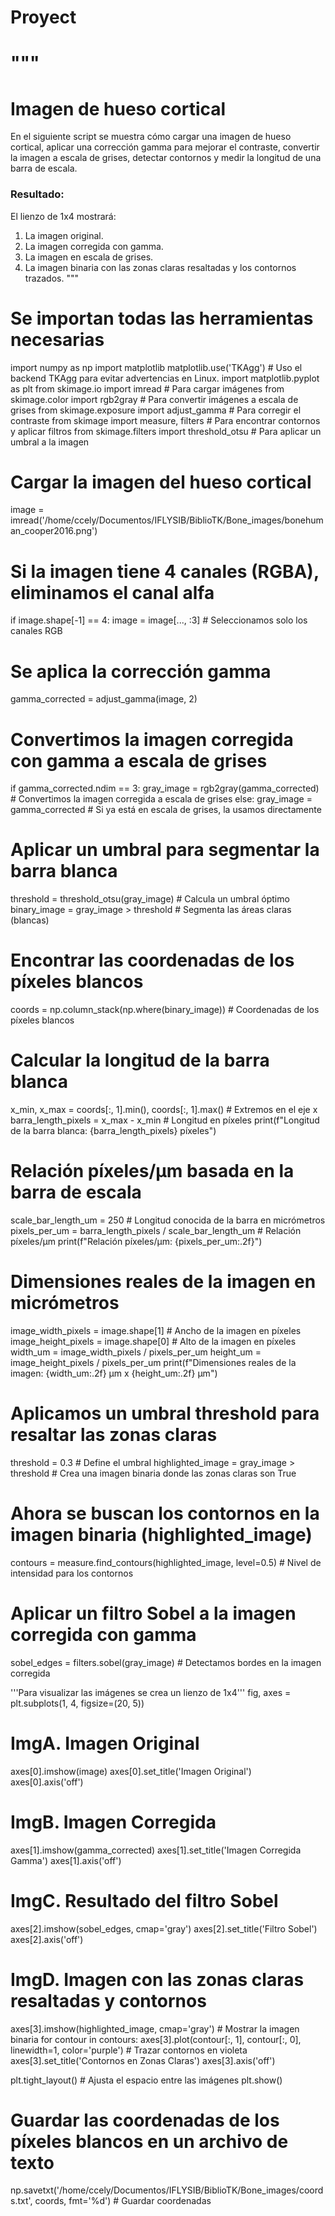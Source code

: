# Proyect
#
"""
===============
Imagen de hueso cortical
===============
En el siguiente script se muestra cómo cargar una imagen de hueso cortical,
aplicar una corrección gamma para mejorar el contraste, convertir la imagen
a escala de grises, detectar contornos y medir la longitud de una barra de escala.

### Resultado:
El lienzo de 1x4 mostrará:
1. La imagen original.
2. La imagen corregida con gamma.
3. La imagen en escala de grises.
4. La imagen binaria con las zonas claras resaltadas y los contornos trazados.
"""

# Se importan todas las herramientas necesarias
import numpy as np
import matplotlib
matplotlib.use('TKAgg')  # Uso el backend TKAgg para evitar advertencias en Linux.
import matplotlib.pyplot as plt
from skimage.io import imread  # Para cargar imágenes
from skimage.color import rgb2gray  # Para convertir imágenes a escala de grises
from skimage.exposure import adjust_gamma  # Para corregir el contraste
from skimage import measure, filters  # Para encontrar contornos y aplicar filtros
from skimage.filters import threshold_otsu  # Para aplicar un umbral a la imagen

# Cargar la imagen del hueso cortical
image = imread('/home/ccely/Documentos/IFLYSIB/BiblioTK/Bone_images/bonehuman_cooper2016.png')

# Si la imagen tiene 4 canales (RGBA), eliminamos el canal alfa
if image.shape[-1] == 4:
    image = image[..., :3]  # Seleccionamos solo los canales RGB

# Se aplica la corrección gamma
gamma_corrected = adjust_gamma(image, 2)

# Convertimos la imagen corregida con gamma a escala de grises
if gamma_corrected.ndim == 3:
    gray_image = rgb2gray(gamma_corrected)  # Convertimos la imagen corregida a escala de grises
else:
    gray_image = gamma_corrected  # Si ya está en escala de grises, la usamos directamente

# Aplicar un umbral para segmentar la barra blanca
threshold = threshold_otsu(gray_image)  # Calcula un umbral óptimo
binary_image = gray_image > threshold  # Segmenta las áreas claras (blancas)

# Encontrar las coordenadas de los píxeles blancos
coords = np.column_stack(np.where(binary_image))  # Coordenadas de los píxeles blancos

# Calcular la longitud de la barra blanca
x_min, x_max = coords[:, 1].min(), coords[:, 1].max()  # Extremos en el eje x
barra_length_pixels = x_max - x_min  # Longitud en píxeles
print(f"Longitud de la barra blanca: {barra_length_pixels} píxeles")

# Relación píxeles/µm basada en la barra de escala
scale_bar_length_um = 250  # Longitud conocida de la barra en micrómetros
pixels_per_um = barra_length_pixels / scale_bar_length_um  # Relación píxeles/µm
print(f"Relación píxeles/µm: {pixels_per_um:.2f}")

# Dimensiones reales de la imagen en micrómetros
image_width_pixels = image.shape[1]  # Ancho de la imagen en píxeles
image_height_pixels = image.shape[0]  # Alto de la imagen en píxeles
width_um = image_width_pixels / pixels_per_um
height_um = image_height_pixels / pixels_per_um
print(f"Dimensiones reales de la imagen: {width_um:.2f} µm x {height_um:.2f} µm")

# Aplicamos un umbral threshold para resaltar las zonas claras
threshold = 0.3  # Define el umbral
highlighted_image = gray_image > threshold  # Crea una imagen binaria donde las zonas claras son True

# Ahora se buscan los contornos en la imagen binaria (highlighted_image)
contours = measure.find_contours(highlighted_image, level=0.5)  # Nivel de intensidad para los contornos

# Aplicar un filtro Sobel a la imagen corregida con gamma
sobel_edges = filters.sobel(gray_image)  # Detectamos bordes en la imagen corregida

'''Para visualizar las imágenes se crea un lienzo de 1x4'''
fig, axes = plt.subplots(1, 4, figsize=(20, 5))

# ImgA. Imagen Original
axes[0].imshow(image)
axes[0].set_title('Imagen Original')
axes[0].axis('off')

# ImgB. Imagen Corregida
axes[1].imshow(gamma_corrected)
axes[1].set_title('Imagen Corregida Gamma')
axes[1].axis('off')

# ImgC. Resultado del filtro Sobel
axes[2].imshow(sobel_edges, cmap='gray')
axes[2].set_title('Filtro Sobel')
axes[2].axis('off')

# ImgD. Imagen con las zonas claras resaltadas y contornos
axes[3].imshow(highlighted_image, cmap='gray')  # Mostrar la imagen binaria
for contour in contours:
    axes[3].plot(contour[:, 1], contour[:, 0], linewidth=1, color='purple')  # Trazar contornos en violeta
axes[3].set_title('Contornos en Zonas Claras')
axes[3].axis('off')

plt.tight_layout()  # Ajusta el espacio entre las imágenes
plt.show()

# Guardar las coordenadas de los píxeles blancos en un archivo de texto
np.savetxt('/home/ccely/Documentos/IFLYSIB/BiblioTK/Bone_images/coords.txt', coords, fmt='%d')  # Guardar coordenadas
